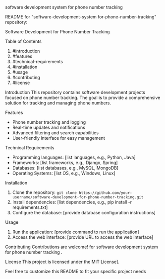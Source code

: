 software development system for phone number tracking 

 README for "software-development-system for-phone-number-tracking" repository:

Software Development for Phone Number Tracking

Table of Contents
1. #introduction
2. #features
3. #technical-requirements
4. #installation
5. #usage
6. #contributing
7. #license

Introduction
This repository contains software development projects focused on phone number tracking. The goal is to provide a comprehensive solution for tracking and managing phone numbers.

Features
- Phone number tracking and logging
- Real-time updates and notifications
- Advanced filtering and search capabilities
- User-friendly interface for easy management

Technical Requirements
- Programming languages: [list languages, e.g., Python, Java]
- Frameworks: [list frameworks, e.g., Django, Spring]
- Databases: [list databases, e.g., MySQL, MongoDB]
- Operating Systems: [list OS, e.g., Windows, Linux]

Installation
1. Clone the repository: `git clone https://github.com/your-username/software-development-for-phone-number-tracking.git`
2. Install dependencies: [list dependencies, e.g., pip install -r requirements.txt]
3. Configure the database: [provide database configuration instructions]

Usage
1. Run the application: [provide command to run the application]
2. Access the web interface: [provide URL to access the web interface]

Contributing
Contributions are welcome! for software development system for phone number tracking .

License
This project is licensed under the MIT License].

Feel free to customize this README to fit your specific project needs
